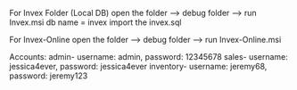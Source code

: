 For Invex Folder (Local DB)
open the folder --> debug folder --> run Invex.msi
db name = invex
import the invex.sql

For Invex-Online
open the folder --> debug folder --> run Invex-Online.msi

Accounts:
admin- username: admin, password: 12345678
sales- username: jessica4ever, password: jessica4ever
inventory- username: jeremy68, password: jeremy123
